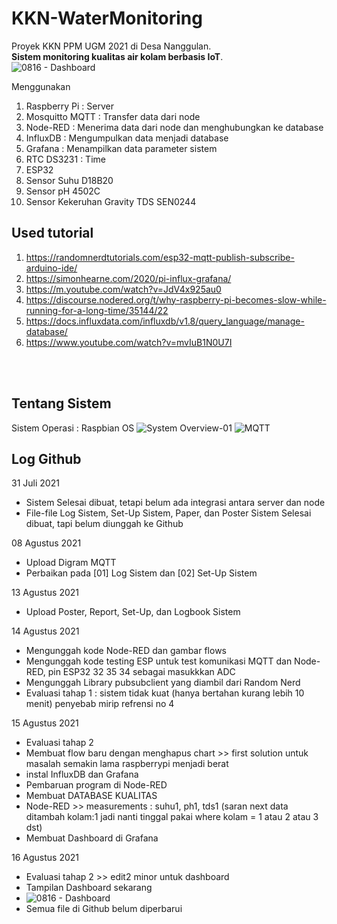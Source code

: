 # KKN-WaterMonitoring
Proyek KKN PPM UGM 2021 di Desa Nanggulan. <br>
**Sistem monitoring kualitas air kolam berbasis IoT**. <br>
![0816 - Dashboard](https://user-images.githubusercontent.com/77771888/129511819-f9261d32-d0b8-4f76-95cd-6414af761b8c.png)

Menggunakan <br> 
  1. Raspberry Pi : Server
  2. Mosquitto MQTT : Transfer data dari node
  3. Node-RED : Menerima data dari node dan menghubungkan ke database
  4. InfluxDB : Mengumpulkan data menjadi database
  5. Grafana : Menampilkan data parameter sistem
  6. RTC DS3231 : Time
  7. ESP32 
  8. Sensor Suhu D18B20
  9. Sensor pH 4502C
  10. Sensor Kekeruhan Gravity TDS SEN0244


## Used tutorial 
  1. https://randomnerdtutorials.com/esp32-mqtt-publish-subscribe-arduino-ide/
  2. https://simonhearne.com/2020/pi-influx-grafana/
  3. https://m.youtube.com/watch?v=JdV4x925au0
  4. https://discourse.nodered.org/t/why-raspberry-pi-becomes-slow-while-running-for-a-long-time/35144/22
  5. https://docs.influxdata.com/influxdb/v1.8/query_language/manage-database/
  6. https://www.youtube.com/watch?v=mvIuB1N0U7I

<br><br>
## Tentang Sistem
Sistem Operasi : Raspbian OS
![System Overview-01](https://user-images.githubusercontent.com/77771888/127804773-7466d698-bb92-4034-89a1-a5c3fa98a4c5.png)
![MQTT](https://user-images.githubusercontent.com/77771888/128625034-4c7409f8-faa7-4f1f-bfc2-dbc7deacfc13.png) <br>


## Log Github
31 Juli 2021 <br>
  - Sistem Selesai dibuat, tetapi belum ada integrasi antara server dan node<br>
  - File-file Log Sistem, Set-Up Sistem, Paper, dan Poster Sistem Selesai dibuat, tapi belum diunggah ke Github

08 Agustus 2021 <br>
  - Upload Digram MQTT <br>
  - Perbaikan pada [01] Log Sistem dan [02] Set-Up Sistem


13 Agustus 2021 <br>
  - Upload Poster, Report, Set-Up, dan Logbook Sistem 


14 Agustus 2021 <br>
  - Mengunggah kode Node-RED dan gambar flows <br>
  - Mengunggah kode testing ESP untuk test komunikasi MQTT dan Node-RED, pin ESP32 32 35 34 sebagai masukkkan ADC
  - Mengunggah Library pubsubclient yang diambil dari Random Nerd
  - Evaluasi tahap 1 : sistem tidak kuat (hanya bertahan kurang lebih 10 menit) penyebab mirip refrensi no 4

15 Agustus 2021 <br>
  - Evaluasi tahap 2
  - Membuat flow baru dengan menghapus chart >> first solution untuk masalah semakin lama raspberrypi menjadi berat
  - instal InfluxDB dan Grafana
  - Pembaruan program di Node-RED
  - Membuat DATABASE KUALITAS
  - Node-RED >> measurements :  suhu1, ph1, tds1 (saran next data ditambah kolam:1 jadi nanti tinggal pakai where kolam = 1 atau 2 atau 3 dst)
  - Membuat Dashboard di Grafana

16 Agustus 2021 <br>
  -  Evaluasi tahap 2 >> edit2 minor untuk dashboard
  -  Tampilan Dashboard sekarang
  -  ![0816 - Dashboard](https://user-images.githubusercontent.com/77771888/129511771-ad139c05-0a78-4234-82c7-f95cdc490a36.png)
  -  Semua file di Github belum diperbarui
